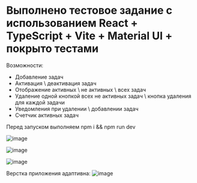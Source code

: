 # Выполнено тестовое задание с использованием React + TypeScript + Vite + Material UI + покрыто тестами

Возможности:
- Добавление задач
- Активация \ деактивация задач
- Отображение активных \ не активных \ всех задач
- Удаление одной кнопкой всех не активных задач \ кнопка удаления для каждой задачи
- Уведомления при удалении \ добавлении задач
- Счетчик активных задач

Перед запуском выполняем npm i && npm run dev

![image](https://github.com/alexey114/test-todo_Mindbox/assets/25858872/f6fbdf7a-b938-43db-9f61-1a9d1a665e95)

![image](https://github.com/alexey114/test-todo_Mindbox/assets/25858872/ce66f81b-a64b-4826-ae05-1ec0d8d5e35d)

![image](https://github.com/alexey114/test-todo_Mindbox/assets/25858872/94ad034f-2287-4b06-916c-237670861249)

Верстка приложения адаптивна:
![image](https://github.com/alexey114/test-todo_Mindbox/assets/25858872/4324604e-3c53-4f7b-9689-83c84928d8d4)
